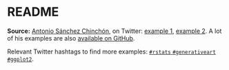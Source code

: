 # README

__Source:__ [Antonio Sánchez Chinchón][asc], on Twitter: [example 1][asc1], [example 2][asc2]. A lot of his examples are also [available on GitHub][asc-github].

[asc]: https://fronkonstin.com/
[asc1]: https://twitter.com/aschinchon/status/1614707026415820800
[asc2]: https://twitter.com/aschinchon/status/1615090579528118272
[asc-github]: https://github.com/aschinchon

Relevant Twitter hashtags to find more examples: [`#rstats` `#generativeart` `#ggplot2`](https://twitter.com/search?q=%23rstats%20%23generativeart%20%23ggplot2&src=typed_query).
